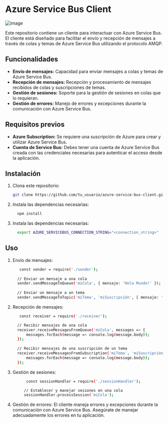 # Azure Service Bus Client

![image](https://github.com/Ji07y/BusServices/assets/85076732/40d1d13f-76f0-43b7-b8b7-dc6fd52645b0)


Este repositorio contiene un cliente para interactuar con Azure Service Bus. El cliente está diseñado para facilitar el envío y recepción de mensajes a través de colas y temas de Azure Service Bus utilizando el protocolo AMQP.

## Funcionalidades

- **Envío de mensajes:** Capacidad para enviar mensajes a colas y temas de Azure Service Bus.
- **Recepción de mensajes:** Recepción y procesamiento de mensajes recibidos de colas y suscripciones de temas.
- **Gestión de sesiones:** Soporte para la gestión de sesiones en colas que lo requieran.
- **Gestión de errores:** Manejo de errores y excepciones durante la comunicación con Azure Service Bus.

## Requisitos previos

- **Azure Subscription:** Se requiere una suscripción de Azure para crear y utilizar Azure Service Bus.
- **Cuenta de Service Bus:** Debes tener una cuenta de Azure Service Bus creada con las credenciales necesarias para autenticar el acceso desde la aplicación.

## Instalación

1. Clona este repositorio:

    ```bash
   git clone https://github.com/tu_usuario/azure-service-bus-client.git
2. Instala las dependencias necesarias:

    ```bash
      npm install

3. Instala las dependencias necesarias:
    ```bash
      export AZURE_SERVICEBUS_CONNECTION_STRING="<connection_string>"

## Uso
1. Envío de mensajes:
   
    ```bash
       const sender = require('./sender');
      
      // Enviar un mensaje a una cola
      sender.sendMessageToQueue('miCola', { mensaje: 'Hola Mundo!' });
      
      // Enviar un mensaje a un tema
      sender.sendMessageToTopic('miTema', 'miSuscripción', { mensaje: 'Hola Mundo!' });
2. Recepción de mensajes:
    
    ```bash
       const receiver = require('./receiver');

      // Recibir mensajes de una cola
      receiver.receiveMessagesFromQueue('miCola', messages => {
          messages.forEach(message => console.log(message.body));
      });
      
      // Recibir mensajes de una suscripción de un tema
      receiver.receiveMessagesFromSubscription('miTema', 'miSuscripción', messages => {
          messages.forEach(message => console.log(message.body));
      });
3. Gestión de sesiones:
     ```bash
           const sessionHandler = require('./sessionHandler');

          // Establecer y manejar sesiones en una cola
          sessionHandler.processSession('miCola');
4. Gestión de errores:
El cliente maneja errores y excepciones durante la comunicación con Azure Service Bus. Asegúrate de manejar adecuadamente los errores en tu aplicación.

